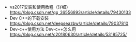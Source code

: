 * vs2017安装和使用教程（详细） https://blog.csdn.net/qq_36556893/article/details/79430133  
* Dev C++的下载安装  https://blog.csdn.net/deepseazbw/article/details/79037810  
* Dev-c++使用方法 Dev-c++怎么用   https://blog.csdn.net/c20180630/article/details/53185725/  
